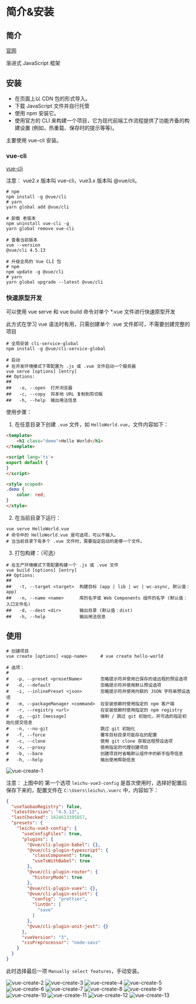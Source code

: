 # 简介&安装

## 简介
[官网](https://v3.cn.vuejs.org/)

渐进式 JavaScript 框架

## 安装

- 在页面上以 CDN 包的形式导入。
- 下载 JavaScript 文件并自行托管
- 使用 npm 安装它。
- 使用官方的 CLI 来构建一个项目，它为现代前端工作流程提供了功能齐备的构建设置 (例如，热重载、保存时的提示等等)。

主要使用 vue-cli 安装。

### vue-cli
[vue-cli](https://cli.vuejs.org/)

注意： vue2.x 版本叫 vue-cli，vue3.x 版本叫 @vue/cli。

```shell
# npm 
npm install -g @vue/cli
# yarn
yarn global add @vue/cli

# 卸载 老版本
npm uninstall vue-cli -g
yarn global remove vue-cli

# 查看当前版本
vue --version
@vue/cli 4.5.13

# 升级全局的 Vue CLI 包
# npm 
npm update -g @vue/cli
# yarn
yarn global upgrade --latest @vue/cli

```

### 快速原型开发
可以使用 vue serve 和 vue build 命令对单个 *.vue 文件进行快速原型开发

此方式在学习 vue 语法时有用，只需创建单个 .vue 文件即可，不需要创建完整的项目

```shell
# 全局安装 cli-service-global
npm install -g @vue/cli-service-global

# 启动
# 在开发环境模式下零配置为 .js 或 .vue 文件启动一个服务器
vue serve [options] [entry]
## Options:
## 
##   -o, --open  打开浏览器
##   -c, --copy  将本地 URL 复制到剪切板
##   -h, --help  输出用法信息
```
使用步骤：
1. 在任意目录下创建 `.vue` 文件，如 `HelloWorld.vue`，文件内容如下：
```html
<template>
    <h1 class="demo">Hello World</h1>
</template>

<script lang='ts'>
export default {
}
</script>

<style scoped>
.demo {
    color: red;
}
</style>
```
2. 在当前目录下运行：
```shell
vue serve HelloWorld.vue
# 命令中的 HelloWorld.vue 是可选项，可以不输入。
# 当当前目录下有多个 .vue 文件时，需要指定启动的是哪一个文件。
```
3. 打包构建：（可选）
```shell
# 在生产环境模式下零配置构建一个 .js 或 .vue 文件
vue build [options] [entry]
## Options:
## 
##   -t, --target <target>  构建目标 (app | lib | wc | wc-async, 默认值：app)
##   -n, --name <name>      库的名字或 Web Components 组件的名字 (默认值：入口文件名)
##   -d, --dest <dir>       输出目录 (默认值：dist)
##   -h, --help             输出用法信息
```


## 使用
```shell
# 创建项目
vue create [options] <app-name>     # vue create hello-world

# 选项：
# 
#   -p, --preset <presetName>       忽略提示符并使用已保存的或远程的预设选项
#   -d, --default                   忽略提示符并使用默认预设选项
#   -i, --inlinePreset <json>       忽略提示符并使用内联的 JSON 字符串预设选项
#   -m, --packageManager <command>  在安装依赖时使用指定的 npm 客户端
#   -r, --registry <url>            在安装依赖时使用指定的 npm registry
#   -g, --git [message]             强制 / 跳过 git 初始化，并可选的指定初始化提交信息
#   -n, --no-git                    跳过 git 初始化
#   -f, --force                     覆写目标目录可能存在的配置
#   -c, --clone                     使用 git clone 获取远程预设选项
#   -x, --proxy                     使用指定的代理创建项目
#   -b, --bare                      创建项目时省略默认组件中的新手指导信息
#   -h, --help                      输出使用帮助信息
```
![vue-create-1](/images/vue/vue-create-1.png)

注意： 上图中的 第一个选项 `leichu-vue3-config` 是首次使用时，选择好配置后保存下来的，配置文件在 `C:\Users\leichu\.vuerc` 中，内容如下：
```json
{
  "useTaobaoRegistry": false,
  "latestVersion": "4.5.13",
  "lastChecked": 1624613395857,
  "presets": {
    "leichu-vue3-config": {
      "useConfigFiles": true,
      "plugins": {
        "@vue/cli-plugin-babel": {},
        "@vue/cli-plugin-typescript": {
          "classComponent": true,
          "useTsWithBabel": true
        },
        "@vue/cli-plugin-router": {
          "historyMode": true
        },
        "@vue/cli-plugin-vuex": {},
        "@vue/cli-plugin-eslint": {
          "config": "prettier",
          "lintOn": [
            "save"
          ]
        },
        "@vue/cli-plugin-unit-jest": {}
      },
      "vueVersion": "3",
      "cssPreprocessor": "node-sass"
    }
  }
}
```

此时选择最后一项 `Manually select features`，手动安装。

![vue-create-2](/images/vue/vue-create-2.png)
![vue-create-3](/images/vue/vue-create-3.png)
![vue-create-4](/images/vue/vue-create-4.png)
![vue-create-5](/images/vue/vue-create-5.png)
![vue-create-6](/images/vue/vue-create-6.png)
![vue-create-7](/images/vue/vue-create-7.png)
![vue-create-8](/images/vue/vue-create-8.png)
![vue-create-9](/images/vue/vue-create-9.png)
![vue-create-10](/images/vue/vue-create-10.png)
![vue-create-11](/images/vue/vue-create-11.png)
![vue-create-12](/images/vue/vue-create-12.png)
![vue-create-13](/images/vue/vue-create-13.png)